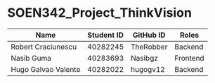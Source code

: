 # SOEN342_Project_ThinkVision

|             Name           |    Student ID    |      GitHub ID     |       Roles      |
|----------------------------|------------------|--------------------|------------------|
|     Robert Craciunescu     |     40282245     |      TheRobber     |      Backend     |
|        Nasib Guma          |     40283693     |       Nasibgz      |      Frontend    |
|     Hugo Galvao Valente    |     40282022     |       hugogv12     |      Backend     |

